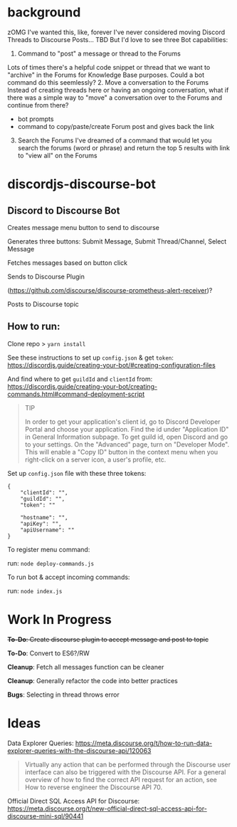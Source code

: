 # background

zOMG I've wanted this, like, forever
I've never considered moving Discord Threads to Discourse Posts... TBD
But I'd love to see three Bot capabilities:
1. Command to "post" a message or thread to the Forums

Lots of times there's a helpful code snippet or thread that we want to "archive" in the Forums for Knowledge Base purposes. Could a bot command do this seemlessly?
2. Move a conversation to the Forums
Instead of creating threads here or having an ongoing conversation, what if there was a simple way to "move" a conversation over to the Forums and continue from there? 
- bot prompts
- command to copy/paste/create Forum post and gives back the link
3. Search the Forums
I've dreamed of a command that would let you search the forums (word or phrase) and return the top 5 results with link to "view all" on the Forums


# discordjs-discourse-bot


## Discord to Discourse Bot

Creates message menu button to send to discourse

Generates three buttons: Submit Message, Submit Thread/Channel, Select Message

Fetches messages based on button click

Sends to Discourse Plugin 

(https://github.com/discourse/discourse-prometheus-alert-receiver)?

Posts to Discourse topic

## How to run:

Clone repo > `yarn install`

See these instructions to set up `config.json` & get `token`: https://discordjs.guide/creating-your-bot/#creating-configuration-files

And find where to get `guildId` and `clientId` from: https://discordjs.guide/creating-your-bot/creating-commands.html#command-deployment-script

> TIP
>
> In order to get your application's client id, go to Discord Developer Portal and choose your application. Find the id under "Application ID" in General Information subpage. To get guild id, open Discord and go to your settings. On the "Advanced" page, turn on "Developer Mode". This will enable a "Copy ID" button in the context menu when you right-click on a server icon, a user's profile, etc.

Set up `config.json` file with these three tokens:

```
{
    "clientId": "",
	"guildId": "",
	"token": ""

	"hostname": "",
    "apiKey": "",
    "apiUsername": ""
}
```

To register menu command:

run: `node deploy-commands.js`

To run bot & accept incoming commands:

run: `node index.js`

# Work In Progress

~~**To-Do**: Create discourse plugin to accept message and post to topic~~

**To-Do**: Convert to ES6?/RW

**Cleanup**: Fetch all messages function can be cleaner

**Cleanup**: Generally refactor the code into better practices 

**Bugs**: Selecting in thread throws error

# Ideas

Data Explorer Queries: https://meta.discourse.org/t/how-to-run-data-explorer-queries-with-the-discourse-api/120063

> Virtually any action that can be performed through the Discourse user interface can also be triggered with the Discourse API. For a general overview of how to find the correct API request for an action, see How to reverse engineer the Discourse API 70.

Official Direct SQL Access API for Discourse: https://meta.discourse.org/t/new-official-direct-sql-access-api-for-discourse-mini-sql/90441

